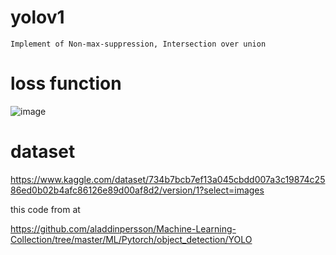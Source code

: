 # yolov1

    Implement of Non-max-suppression, Intersection over union



# loss function

![image](https://user-images.githubusercontent.com/70372577/134024397-f9ff962f-30ab-413e-bb11-5bdcf8597f33.png)


# dataset

https://www.kaggle.com/dataset/734b7bcb7ef13a045cbdd007a3c19874c2586ed0b02b4afc86126e89d00af8d2/version/1?select=images


this code from at

https://github.com/aladdinpersson/Machine-Learning-Collection/tree/master/ML/Pytorch/object_detection/YOLO
